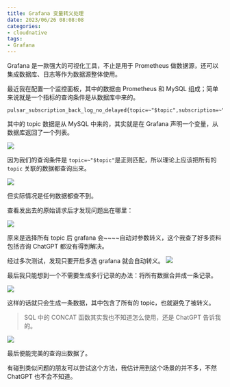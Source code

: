 ```yaml
---
title: Grafana 变量转义处理
date: 2023/06/26 08:08:08 
categories: 
- cloudnative
tags: 
- Grafana
---
```


Grafana 是一款强大的可视化工具，不止是用于 Prometheus 做数据源，还可以集成数据库、日志等作为数据源整体使用。

最近我在配置一个监控面板，其中的数据由 Prometheus 和 MySQL 组成；简单来说就是一个指标的查询条件是从数据库中来的。

<!--more-->

```
pulsar_subscription_back_log_no_delayed{topic=~"$topic",subscription=~"$subscription"}
```

其中的 topic 数据是从  MySQL 中来的，其实就是在 Grafana 声明一个变量，从数据库返回了一个列表。

![](https://s2.loli.net/2023/06/25/OE37acurFIQjVNH.png)

因为我们的查询条件是 `topic=~"$topic"`是正则匹配，所以理论上应该把所有的 `topic` 关联的数据都查询出来。

![](https://s2.loli.net/2023/06/25/WMetKBAvg24hzZk.png)

但实际情况是任何数据都查不到。

查看发出去的原始请求后才发现问题出在哪里：

![](https://s2.loli.net/2023/06/25/AUXs9lnHoYMQjhO.png)

原来是选择所有 topic 后 grafana 会~~~~自动对参数转义，这个我查了好多资料包括咨询 ChatGPT 都没有得到解决。

经过多次测试，发现只要开启多选 grafana 就会自动转义。
![](https://s2.loli.net/2023/06/25/ao51AysPEeiTQNr.png)

最后我只能想到一个不需要生成多行记录的办法：将所有数据合并成一条记录。

![](https://s2.loli.net/2023/06/25/o7Xaf3NKD1rystn.png)

这样的话就只会生成一条数据，其中包含了所有的 topic，也就避免了被转义。

> SQL 中的 CONCAT 函数其实我也不知道怎么使用，还是 ChatGPT 告诉我的。

![](https://s2.loli.net/2023/06/25/InPYWyiqAL1xRfK.png)

最后便能完美的查询出数据了。

有碰到类似问题的朋友可以尝试这个方法，我估计用到这个场景的并不多，不然 ChatGPT 也不会不知道。

